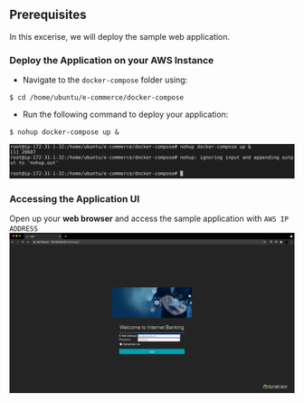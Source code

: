 ## Prerequisites

In this excerise, we will deploy the sample web application.

### Deploy the Application on your AWS Instance

* Navigate to the `docker-compose` folder using:
```
$ cd /home/ubuntu/e-commerce/docker-compose
```

* Run the following command to deploy your application:
```
$ nohup docker-compose up &
```
![step-1](../../../assets/images/pre-step-2-fixed.png)

### Accessing the Application UI
Open up your **web browser** and access the sample application with `AWS IP ADDRESS`
![Application URL](../../../assets/images/application-access.png)

<!-- ------------------------ -->
